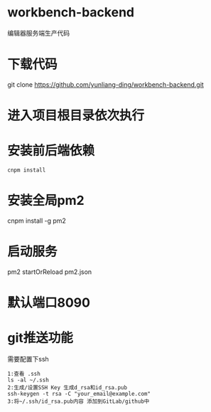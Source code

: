 # workbench-backend
编辑器服务端生产代码
# 下载代码
git clone https://github.com/yunliang-ding/workbench-backend.git 
# 进入项目根目录依次执行
# 安装前后端依赖
```
cnpm install
```
# 安装全局pm2
cnpm install -g pm2
# 启动服务
pm2 startOrReload pm2.json
# 默认端口8090
# git推送功能 
需要配置下ssh
```
1:查看 .ssh
ls -al ~/.ssh
2:生成/设置SSH Key 生成d_rsa和id_rsa.pub
ssh-keygen -t rsa -C "your_email@example.com"
3:将~/.ssh/id_rsa.pub内容 添加到GitLab/github中
```